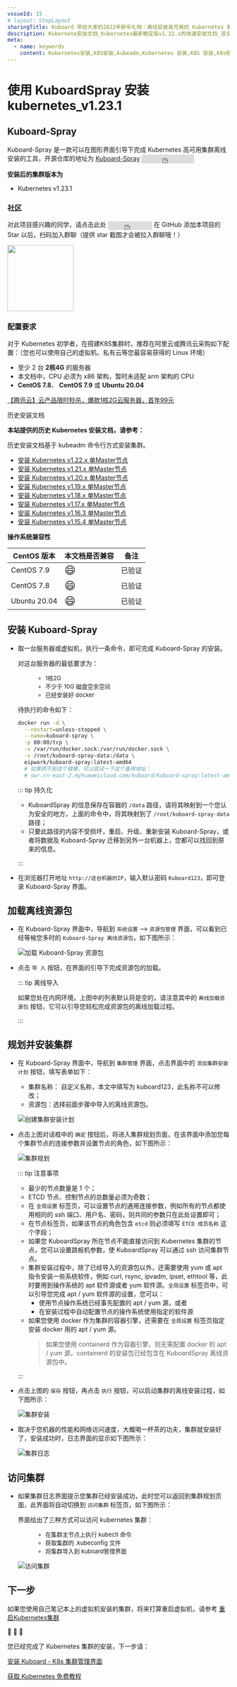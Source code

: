 ```yaml
---
vssueId: 15
# layout: StepLayout
sharingTitle: Kuboard 带给大家的2022年新年礼物：离线安装高可用的 Kubernetes 集群 v1.23.1
description: Kubernete安装文档_Kubernetes最新稳定版v1.22.x的快速安装文档_该文档由众多网友验证并在线提出修改意见_持续不断地更新和完善_并且通过QQ群提供免费在线答疑的服务
meta:
  - name: keywords
    content: Kubernetes安装,K8S安装,kubeadm,Kubernetes 安装,K8S 安装,k8s搭建
---
```


# 使用 KuboardSpray 安装kubernetes_v1.23.1

<AdSenseTitle/>

## Kuboard-Spray


Kuboard-Spray 是一款可以在图形界面引导下完成 Kubernetes 高可用集群离线安装的工具，开源仓库的地址为 [Kuboard-Spray](https://github.com/eip-work/kuboard-spray) 
<span><iframe style="display:inline-block;vertical-align:middle;" src="https://addons.kuboard.cn/downloads/github-star-kuboard-spray.html" frameborder="0" scrolling="0" width="120" height="20" title="GitHub"></iframe></span>

**安装后的集群版本为**

* Kubernetes v1.23.1

### 社区

对此项目感兴趣的同学，请点击此处 <span><iframe style="display:inline-block;vertical-align:middle;" src="https://addons.kuboard.cn/downloads/github-star-kuboard-spray.html" frameborder="0" scrolling="0" width="100" height="20" title="GitHub"></iframe></span> 在 GitHub 添加本项目的 Star 以后，扫码加入群聊（提供 star 截图才会被拉入群聊哦！）

<p>
  <img src="https://addons.kuboard.cn/downloads/qr_code_kuboard-spray.jpg" style="width: 150px; height: 150px;"/>
</p>

### 配置要求

对于 Kubernetes 初学者，在搭建K8S集群时，推荐在阿里云或腾讯云采购如下配置：（您也可以使用自己的虚拟机、私有云等您最容易获得的 Linux 环境）

* 至少 2 台 **2核4G** 的服务器
* 本文档中，CPU 必须为 x86 架构，暂时未适配 arm 架构的 CPU
* **CentOS 7.8**、 **CentOS 7.9** 或 **Ubuntu 20.04**


[【腾讯云】云产品限时秒杀，爆款1核2G云服务器，首年99元](https://cloud.tencent.com/act/cps/redirect?redirect=1062&cps_key=2ee6baa049659f4713ddc55a51314372&from=console)


<b-button v-b-toggle.collapse-1 variant="outline-info" size="sm">历史安装文档</b-button>
<b-collapse id="collapse-1" class="mt-2">
<b-card>
  
**本站提供的历史 Kubernetes 安装文档，请参考：**

历史安装文档基于 kubeadm 命令行方式安装集群。

 * [安装 Kubernetes v1.22.x 单Master节点](/install/history-k8s/install-k8s-1.22.x.html)
 * [安装 Kubernetes v1.21.x 单Master节点](/install/history-k8s/install-k8s-1.21.x.html)
 * [安装 Kubernetes v1.20.x 单Master节点](/install/history-k8s/install-k8s-1.20.x.html)
 * [安装 Kubernetes v1.19.x 单Master节点](/install/history-k8s/install-k8s-1.19.x.html)
 * [安装 Kubernetes v1.18.x 单Master节点](/install/history-k8s/install-k8s-1.18.x.html)
 * [安装 Kubernetes v1.17.x 单Master节点](/install/history-k8s/install-k8s-1.17.x.html)
 * [安装 Kubernetes v1.16.3 单Master节点](/install/history-k8s/install-k8s-1.16.3.html)
 * [安装 Kubernetes v1.15.4 单Master节点](/install/history-k8s/install-k8s-1.15.4.html)

</b-card>
</b-collapse>


<!-- 
    <AdSenseVertical/>
 -->



**操作系统兼容性**

| CentOS 版本 | 本文档是否兼容                          | 备注                                |
| ----------- | --------------------------------------- | ----------------------------------- |
| CentOS 7.9         | <span style="font-size: 24px;">😄</span> | 已验证                              |
| CentOS 7.8         | <span style="font-size: 24px;">😄</span> | 已验证                              |
| Ubuntu 20.04       | <span style="font-size: 24px;">😄</span> | 已验证                              |

## 安装 Kuboard-Spray

* 取一台服务器或虚拟机，执行一条命令，即可完成 Kuboard-Spray 的安装。

  对这台服务器的最低要求为：
  <div style="font-size: 13px;margin-left: 40px;">

  * 1核2G
  * 不少于 10G 磁盘空余空间
  * 已经安装好 docker

  </div>

  待执行的命令如下：

  ```sh {4,5,6}
  docker run -d \
    --restart=unless-stopped \
    --name=kuboard-spray \
    -p 80:80/tcp \
    -v /var/run/docker.sock:/var/run/docker.sock \
    -v /root/kuboard-spray-data:/data \
    eipwork/kuboard-spray:latest-amd64
    # 如果抓不到这个镜像，可以尝试一下这个备用地址：
    # swr.cn-east-2.myhuaweicloud.com/kuboard/kuboard-spray:latest-amd64
  ```
  ::: tip 持久化

  * KuboardSpray 的信息保存在容器的 `/data` 路径，请将其映射到一个您认为安全的地方，上面的命令中，将其映射到了 `/root/kuboard-spray-data` 路径；
  * 只要此路径的内容不受损坏，重启、升级、重新安装 Kuboard-Spray，或者将数据及 Kuboard-Spray 迁移到另外一台机器上，您都可以找回到原来的信息。

  :::



* 在浏览器打开地址 `http://这台机器的IP`，输入默认密码 `Kuboard123`，即可登录 Kuboard-Spray 界面。

## 加载离线资源包

* 在 Kuboard-Spray 界面中，导航到 `系统设置` --> `资源包管理` 界面，可以看到已经等候您多时的 `Kuboard-Spray 离线资源包`，如下图所示：

  ![加载 Kuboard-Spray 资源包](./install-k8s.assets/kuboard-spray-01.png)

* 点击 `导 入` 按钮，在界面的引导下完成资源包的加载。

  ::: tip 离线导入

  如果您处在内网环境，上图中的列表默认将是空的，请注意其中的 `离线加载资源包` 按钮，它可以引导您轻松完成资源包的离线加载过程。

  :::

## 规划并安装集群

* 在 Kuboard-Spray 界面中，导航到 `集群管理` 界面，点击界面中的 `添加集群安装计划` 按钮，填写表单如下：
  * 集群名称： 自定义名称，本文中填写为 kuboard123，此名称不可以修改；
  * 资源包：选择前面步骤中导入的离线资源包。

  ![创建集群安装计划](./install-k8s.assets/kuboard-spray-02.png)

* 点击上图对话框中的 `确定` 按钮后，将进入集群规划页面，在该界面中添加您每个集群节点的连接参数并设置节点的角色，如下图所示：
    
    ![集群规划](./install-k8s.assets/kuboard-spray-03.png)

  ::: tip 注意事项

  * 最少的节点数量是 1 个；
  * ETCD 节点、控制节点的总数量必须为奇数；
  * 在 `全局设置` 标签页，可以设置节点的通用连接参数，例如所有的节点都使用相同的 ssh 端口、用户名、密码，则共同的参数只在此处设置即可；
  * 在节点标签页，如果该节点的角色包含 `etcd` 则必须填写 `ETCD 成员名称` 这个字段；
  * 如果您 KuboardSpray 所在节点不能直接访问到 Kubernetes 集群的节点，您可以设置跳板机参数，使 KuboardSpray 可以通过 ssh 访问集群节点。
  * 集群安装过程中，除了已经导入的资源包以外，还需要使用 yum 或 apt 指令安装一些系统软件，例如 curl, rsync, ipvadm, ipset, ethtool 等，此时要用到操作系统的 apt 软件源或者 yum 软件源。`全局设置` 标签页中，可以引导您完成 apt / yum 软件源的设置，您可以：
    * 使用节点操作系统已经事先配置的 apt / yum 源，或者
    * 在安装过程中自动配置节点的操作系统使用指定的软件源
  * 如果您使用 docker 作为集群的容器引擎，还需要在 `全局设置` 标签页指定安装 docker 用的 apt / yum 源。
    > 如果您使用 containerd 作为容器引擎，则无需配置 docker 的 apt / yum 源，containerd 的安装包已经包含在 KuboardSpray 离线资源包中。

  :::

* 点击上图的 `保存` 按钮，再点击 `执行` 按钮，可以启动集群的离线安装过程，如下图所示：

    ![集群安装](./install-k8s.assets/kuboard-spray-04.png)


* 取决于您机器的性能和网络访问速度，大概喝一杯茶的功夫，集群就安装好了，安装成功时，日志界面的显示如下图所示：

    ![集群日志](./install-k8s.assets/kuboard-spray-05.png)

## 访问集群

* 如果集群日志界面提示您集群已经安装成功，此时您可以返回到集群规划页面，此界面将自动切换到 `访问集群` 标签页，如下图所示：
  
  界面给出了三种方式可以访问 kubernetes 集群：
  <div style="font-size: 13px;margin-left: 40px;">

  * 在集群主节点上执行 kubectl 命令
  * 获取集群的 .kubeconfig 文件
  * 将集群导入到 kuboard管理界面

  </div>

  ![访问集群](./install-k8s.assets/kuboard-spray-06.png)

## 下一步

如果您使用自己笔记本上的虚拟机安装的集群，将来打算重启虚拟机，请参考 [重启Kubernetes集群](./k8s-restart.html)

:tada: :tada: :tada: 

您已经完成了 Kubernetes 集群的安装，下一步请：


<!-- <span v-on:click="$sendGaEvent('安装后求GitHub Star','安装后求GitHub Star','安装后求GitHub Star')"><a href="https://github.com/eip-work/kuboard-press" target="_blank">点击此处，给个GitHub Star</a></span>
支持一下吧，<StarCount></StarCount>这么多人都 star 了呢，怎么能少得了您呢？ -->

[安装 Kuboard - K8s 集群管理界面](/install/v3/install-built-in.html)

[获取 Kubernetes 免费教程](/learning/)


<!-- </div>
</StoryBook> -->
